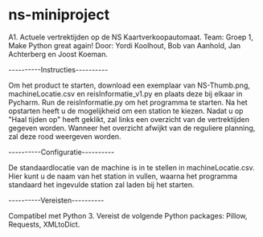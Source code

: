 # ns-miniproject
A1. Actuele vertrektijden op de NS Kaartverkoopautomaat.
Team: Groep 1, Make Python great again!
Door: Yordi Koolhout, Bob van Aanhold, Jan Achterberg en Joost Koeman.

----------Instructies----------

Om het product te starten, download een exemplaar van NS-Thumb.png, machineLocatie.csv en reisInformatie_v1.py en plaats deze bij elkaar in Pycharm. Run de reisInformatie.py om het programma te starten.
Na het opstarten heeft u de mogelijkheid om een station te kiezen. Nadat u op "Haal tijden op" heeft geklikt, zal links een overzicht van de vertrektijden gegeven worden.
Wanneer het overzicht afwijkt van de reguliere planning, zal deze rood weergeven worden.

----------Configuratie----------

De standaardlocatie van de machine is in te stellen in machineLocatie.csv.
Hier kunt u de naam van het station in vullen, waarna het programma standaard het ingevulde station zal laden bij het starten.

----------Vereisten----------

Compatibel met Python 3.
Vereist de volgende Python packages: Pillow, Requests, XMLtoDict.
